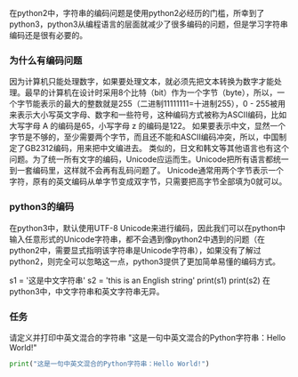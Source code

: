 在python2中，字符串的编码问题是使用python2必经历的门槛，所幸到了python3，python3从编程语言的层面就减少了很多编码的问题，但是学习字符串编码还是很有必要的。

### 为什么有编码问题
因为计算机只能处理数字，如果要处理文本，就必须先把文本转换为数字才能处理。最早的计算机在设计时采用8个比特（bit）作为一个字节（byte），所以，一个字节能表示的最大的整数就是255（二进制11111111=十进制255），0 - 255被用来表示大小写英文字母、数字和一些符号，这种编码方式被称为ASCII编码，比如大写字母 A 的编码是65，小写字母 z 的编码是122。
如果要表示中文，显然一个字节是不够的，至少需要两个字节，而且还不能和ASCII编码冲突，所以，中国制定了GB2312编码，用来把中文编进去。
类似的，日文和韩文等其他语言也有这个问题。为了统一所有文字的编码，Unicode应运而生。Unicode把所有语言都统一到一套编码里，这样就不会再有乱码问题了。
Unicode通常用两个字节表示一个字符，原有的英文编码从单字节变成双字节，只需要把高字节全部填为0就可以。

### python3的编码
在python3中，默认使用UTF-8 Unicode来进行编码，因此我们可以在python中输入任意形式的Unicode字符串，都不会遇到像python2中遇到的问题（在python2中，需要显式指明该字符串是Unicode字符串），如果没有了解过python2，则完全可以忽略这一点，python3提供了更加简单易懂的编码方式。

s1 = '这是中文字符串'
s2 = 'this is an English string'
print(s1)
print(s2)
在python3中，中文字符串和英文字符串无异。

### 任务
请定义并打印中英文混合的字符串 "这是一句中英文混合的Python字符串：Hello World!"
```python
print("这是一句中英文混合的Python字符串：Hello World!")
```
